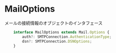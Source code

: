 # MailOptions

メールの接続情報のオブジェクトのインタフェース

```typescript
    interface MailOptions extends Mail.Options {
        auth?: SMTPConnection.AuthenticationType;
        dsn?: SMTPConnection.DSNOptions;
    }
```
